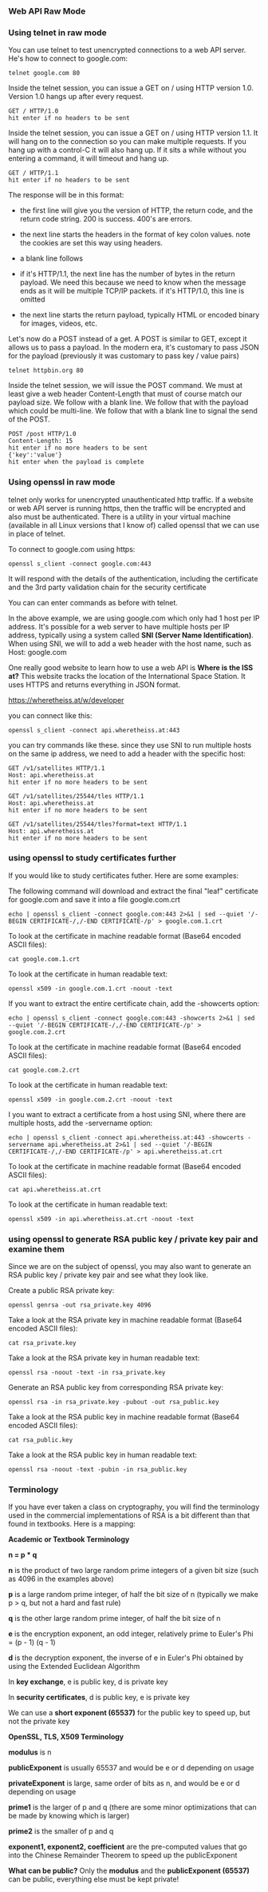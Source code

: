 ### Web API Raw Mode

### Using telnet in raw mode

You can use telnet to test unencrypted connections to a web API server.  He's how to connect to google.com:

```
telnet google.com 80
```

Inside the telnet session, you can issue a GET on / using HTTP version 1.0.  Version 1.0 hangs up after every request.

```
GET / HTTP/1.0
hit enter if no headers to be sent
```

Inside the telnet session, you can issue a GET on / using HTTP version 1.1.  It will hang on to the connection so you can make multiple requests.  If you hang up with a control-C it will also hang up.  If it sits a while without you entering a command, it will timeout and hang up.

```
GET / HTTP/1.1
hit enter if no headers to be sent
```

The response will be in this format:

* the first line will give you the version of HTTP, the return code, and the return code string. 200 is success.  400's are errors.

* the next line starts the headers in the format of key colon values.  note the cookies are set this way using headers.

* a blank line follows

* if it's HTTP/1.1, the next line has the number of bytes in the return payload.  We need this because we need to know when the message ends as it will be multiple TCP/IP packets.  if it's HTTP/1.0, this line is omitted

* the next line starts the return payload, typically HTML or encoded binary for images, videos, etc.

Let's now do a POST instead of a get.  A POST is similar to GET, except it allows us to pass a payload. In the modern era, it's customary to pass JSON for the payload (previously it was customary to pass key / value pairs)

```
telnet httpbin.org 80
```

Inside the telnet session, we will issue the POST command.  We must at least give a web header Content-Length that must of course match our payload size.  We follow with a blank line.  We follow that with the payload which could be multi-line.  We follow that with a blank line to signal the send of the POST.

```
POST /post HTTP/1.0
Content-Length: 15
hit enter if no more headers to be sent
{'key':'value'}
hit enter when the payload is complete 
```

### Using openssl in raw mode

telnet only works for unencrypted unauthenticated http traffic.  If a website or web API server is running https, then the traffic will be encrypted and also must be authenticated. There is a utility in your virtual machine (available in all Linux versions that I know of) called openssl that we can use in place of telnet.

To connect to google.com using https:

```
openssl s_client -connect google.com:443
```

It will respond with the details of the authentication, including the certificate and the 3rd party validation chain for the security certificate

You can can enter commands as before with telnet.

In the above example, we are using google.com which only had 1 host per IP address.  It's possible for a web server to have multiple hosts per IP address, typically using a system called **SNI (Server Name Identification)**.  When using SNI, we will to add a web header with the host name, such as Host: google.com

One really good website to learn how to use a web API is **Where is the ISS at?**  This website tracks the location of the International Space Station.  It uses HTTPS and returns everything in JSON format.

https://wheretheiss.at/w/developer

you can connect like this:

```
openssl s_client -connect api.wheretheiss.at:443
```

you can try commands like these.  since they use SNI to run multiple hosts on the same ip address, we need to add a header with the specific host:

```
GET /v1/satellites HTTP/1.1
Host: api.wheretheiss.at
hit enter if no more headers to be sent

GET /v1/satellites/25544/tles HTTP/1.1
Host: api.wheretheiss.at
hit enter if no more headers to be sent

GET /v1/satellites/25544/tles?format=text HTTP/1.1
Host: api.wheretheiss.at
hit enter if no more headers to be sent
```

### using openssl to study certificates further

If you would like to study certificates futher.  Here are some examples:

The following command will download and extract the final "leaf" certificate for google.com and save it into a file google.com.crt
```
echo | openssl s_client -connect google.com:443 2>&1 | sed --quiet '/-BEGIN CERTIFICATE-/,/-END CERTIFICATE-/p' > google.com.1.crt
```

To look at the certificate in machine readable format (Base64 encoded ASCII files):
```
cat google.com.1.crt
```

To look at the certificate in human readable text:
```
openssl x509 -in google.com.1.crt -noout -text
```

If you want to extract the entire certificate chain, add the -showcerts option:
```
echo | openssl s_client -connect google.com:443 -showcerts 2>&1 | sed --quiet '/-BEGIN CERTIFICATE-/,/-END CERTIFICATE-/p' > google.com.2.crt
```

To look at the certificate in machine readable format (Base64 encoded ASCII files):
```
cat google.com.2.crt
```

To look at the certificate in human readable text:
```
openssl x509 -in google.com.2.crt -noout -text
```

I you want to extract a certificate from a host using SNI, where there are multiple hosts, add the -servername option:
```
echo | openssl s_client -connect api.wheretheiss.at:443 -showcerts -servername api.wheretheiss.at 2>&1 | sed --quiet '/-BEGIN CERTIFICATE-/,/-END CERTIFICATE-/p' > api.wheretheiss.at.crt
```

To look at the certificate in machine readable format (Base64 encoded ASCII files):
```
cat api.wheretheiss.at.crt
```

To look at the certificate in human readable text:
```
openssl x509 -in api.wheretheiss.at.crt -noout -text
```

### using openssl to generate RSA public key / private key pair and examine them

Since we are on the subject of openssl, you may also want to generate an RSA public key / private key pair and see what they look like.

Create a public RSA private key:
```
openssl genrsa -out rsa_private.key 4096
```

Take a look at the RSA private key in machine readable format (Base64 encoded ASCII files):
```
cat rsa_private.key
```

Take a look at the RSA private key in human readable text:
```
openssl rsa -noout -text -in rsa_private.key
```

Generate an RSA public key from corresponding RSA private key:
```
openssl rsa -in rsa_private.key -pubout -out rsa_public.key
```

Take a look at the RSA public key in machine readable format (Base64 encoded ASCII files):
```
cat rsa_public.key
```

Take a look at the RSA public key in human readable text:
```
openssl rsa -noout -text -pubin -in rsa_public.key
```

### Terminology 

If you have ever taken a class on cryptography, you will find the terminology used in the commercial implementations of RSA is a bit different than that found in textbooks.  Here is a mapping:

**Academic or Textbook Terminology**

**n = p * q**

**n** is the product of two large random prime integers of a given bit size (such as 4096 in the examples above)

**p** is a large random prime integer, of half the bit size of n (typically we make p > q, but not a hard and fast rule)

**q** is the other large random prime integer, of half the bit size of n

**e** is the encryption exponent, an odd integer, relatively prime to Euler's Phi = (p - 1) (q - 1)

**d** is the decryption exponent, the inverse of e in Euler's Phi obtained by using the Extended Euclidean Algorithm

In **key exchange**, e is public key, d is private key

In **security certificates**, d is public key, e is private key

We can use a **short exponent (65537)** for the public key to speed up, but not the private key

**OpenSSL, TLS, X509 Terminology**

**modulus** is n

**publicExponent** is usually 65537 and would be e or d depending on usage

**privateExponent** is large, same order of bits as n, and would be e or d depending on usage

**prime1** is the larger of p and q (there are some minor optimizations that can be made by knowing which is larger)

**prime2** is the smaller of p and q 

**exponent1, exponent2, coefficient** are the pre-computed values that go into the Chinese Remainder Theorem to speed up the publicExponent

**What can be public?**  Only the **modulus** and the **publicExponent (65537)** can be public, everything else must be kept private!

